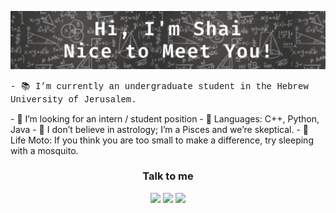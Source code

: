 <p align="center" ><img src="https://raw.githubusercontent.com/shaigindin/shaigindin/main/intro2.jpeg" ></p>


<p style = "font-family:courier,arial,helvetica;">
- 📚 I’m currently an undergraduate student in the Hebrew University of Jerusalem.</p>
- 🔎 I’m looking for an intern / student position
- 🎼 Languages: C++, Python, Java 
- 🐠 I don’t believe in astrology; I’m a Pisces and we’re skeptical.
- 🌈 Life Moto: If you think you are too small to make a difference, try sleeping with a mosquito. 



<h3 align="center">Talk to me</h3>
<p align="center">
  <a href= "https://www.linkedin.com/in/shai-gindin-0b1517162/"><img src="https://img.icons8.com/dusk/48/000000/linkedin.png"/></a>
  <a href= "mailto: shaigindin@gmail.com"><img src="https://img.icons8.com/dusk/48/000000/medium-new.png"/></a>
  <a href= "https://www.youtube.com/watch?v=CciySoyQc4s"><img src="https://img.icons8.com/dusk/48/000000/youtube--v2.png"/></a>
</p>
